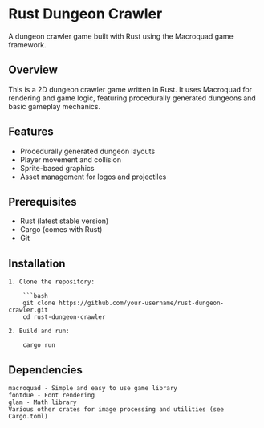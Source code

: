 # Rust Dungeon Crawler

A dungeon crawler game built with Rust using the Macroquad game framework.

## Overview

This is a 2D dungeon crawler game written in Rust. It uses Macroquad for rendering and game logic, featuring procedurally generated dungeons and basic gameplay mechanics.

## Features

- Procedurally generated dungeon layouts
- Player movement and collision
- Sprite-based graphics
- Asset management for logos and projectiles

## Prerequisites

- Rust (latest stable version)
- Cargo (comes with Rust)
- Git

## Installation

	1. Clone the repository:
	
		```bash
		git clone https://github.com/your-username/rust-dungeon-crawler.git
		cd rust-dungeon-crawler
	
	2. Build and run:
	
		cargo run
		
## Dependencies

	macroquad - Simple and easy to use game library
	fontdue - Font rendering
	glam - Math library
	Various other crates for image processing and utilities (see Cargo.toml)